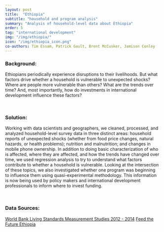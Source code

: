 ```yaml
---
layout: post
title:  "Ethiopia"
subtitle: "household and program analysis"
summary: "Analysis of household-level data about Ethiopia"
order: 5
tag: "international development"
img: "/img/ethiopia/"
icon: "/img/ethiopia_icon.png"
co-authors: Tim Essam, Patrick Gault, Brent McCusker, Jamison Conley
---
```


### Background:
Ethiopians periodically experience disruptions to their livelihoods.  But what factors drive whether a household is vulnerable to unexpected shocks? Where are people more vulnerable than others? What are the trends over time? And, most importantly, how do investments in international development influence these factors?

<br>

### Solution:
Working with data scientists and geographers, we cleaned, processed, and analyzed household-level survey data in three distinct areas: household reports of unexpected shocks (whether from food price changes, natural hazards, or health problems); nutrition and malnutrition; and changes in mobile phone ownership. In addition to doing basic characterization of who is affected, where they are affected, and how the trends have changed over time, we used regression analysis to try to understand what factors contribute to whether a household is vulnerable. Looking at the intersection of these topics, we also investigated whether one program was beginning to influence them using quasi-experimental methodology. This information is now being used by policy makers and international development professionals to inform where to invest funding.

<br>

### Data Sources:
[World Bank Living Standards Measurement Studies 2012 - 2014](http://econ.worldbank.org/WBSITE/EXTERNAL/EXTDEC/EXTRESEARCH/EXTLSMS/0,,contentMDK:23635542~pagePK:64168445~piPK:64168309~theSitePK:3358997,00.html)
[Feed the Future Ethiopia](https://www.feedthefuture.gov/country/ethiopia)
